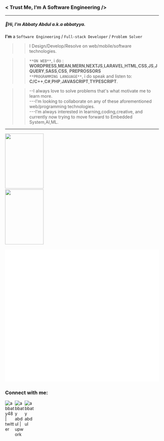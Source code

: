  ### < Trust Me, I’m A Software Engineering />
---
##### 👋Hi, I'm Abbaty Abdul a.k.a abbatyya.  

**I'm** a ``Software Engineering`` / ``Full-stack Developer`` / ``Problem Solver`` 

>>I Design/Develop/Resolve on web/mobile/software technologies.  

>
 >>``**ON WEB**``, i do :  **WORDPRESS**,**MEAN**,**MERN**,**NEXTJS**,**LARAVEL**,**HTML**,**CSS**,**JS**,**JQUERY**,**SASS**,**CSS**, **PREPROSSORS**  
>>``**PROGRAMMING LANGUAGE**``, i do speak and listen to:  **C/C++**,**C#**,**PHP**,**JAVASCRIPT**,**TYPESCRIPT**.  

>
 >> --I always love to solve problems that's what motivate me to learn more.  
 >>---I'm looking to collaborate on any of these aforementioned web/programming technologies.   
 >>---I'm always interested in learning,coding,creative, and currently now trying to move forward to Embedded System,AI,ML. 
 
---
<div style="background_color=red">
    <a href="https://github.com/abbaty48/abbaty48" target="blank">
        <img height="180em" width="50%" src="https://github-readme-stats.vercel.app/api?username=abbaty48&show_icons=true&theme=gruvbox&bg_color=transparent">
        <img height="180em" width="50%" src="https://github-readme-stats.vercel.app/api/top-langs/?username=abbaty48&layout=compact&langs_count=8&show_icons=true&theme=gruvbox&bg_color=transparent)](https://github.com/abbaty48/github-readme-stats">
    </a>
</div>


![Metrics](https://github.com/abbaty48/abbaty48/blob/main/github-metrics.svg)



### Connect with me:
[<img width="32px" alt="abbaty48 | twitter" title="Twitter" align="left" src="https://img.icons8.com/ios/50/000000/twitter-circled--v4.png"/>][twitter]
[<img width="32px" alt="abbaty abdul | upwork" title="Upwork" align="left" src="https://img.icons8.com/ios/50/000000/upwork.png"/>][upwork]
[<img width="32px" alt="abbaty abdul" title="LinkedIn" align="left" src="https://img.icons8.com/ios/50/000000/linkedin-circled--v3.png"/>][linkedin]


[linkedin]: https://www.linkedin.com/in/abbaty-abdul-93869bab/
[twitter]: https://twitter.com/abbaty48
[upwork]: https://www.upwork.com/freelancers/~01484d90f85bd4131a

